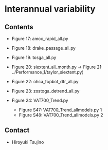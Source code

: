 Interannual variability
========


Contents
--------

  * Figure 17: amoc_rapid_all.py
  * Figure 18: drake_passage_all.py
  * Figure 19: tosga_all.py
  * Figure 20: siextent_all_month.py
     -> Figure 21: ../Performance_1/taylor_siextent.py)

  * Figure 22: ohca_topbot_dtr_all.py
  * Figure 23: zostoga_detrend_all.py
  * Figure 24: VAT700_Trend.py
     - Figure S47: VAT700_Trend_allmodels.py 1
     - Figure S48: VAT700_Trend_allmodels.py 2
  

Contact
-------

  * Hiroyuki Tsujino
